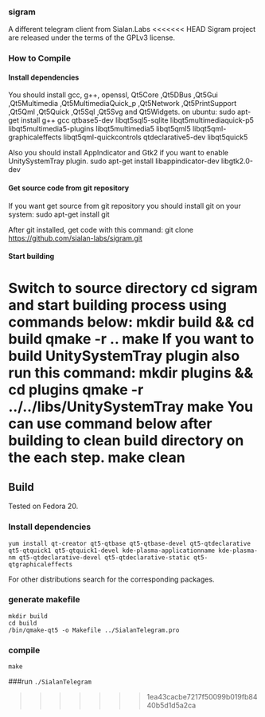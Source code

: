### sigram
A different telegram client from Sialan.Labs
<<<<<<< HEAD
Sigram project are released under the terms of the GPLv3 license.

### How to Compile
#### Install dependencies
You should install gcc, g++, openssl, Qt5Core ,Qt5DBus ,Qt5Gui ,Qt5Multimedia ,Qt5MultimediaQuick_p ,Qt5Network ,Qt5PrintSupport ,Qt5Qml ,Qt5Quick ,Qt5Sql ,Qt5Svg and Qt5Widgets.
on ubuntu:
    sudo apt-get install g++ gcc qtbase5-dev libqt5sql5-sqlite libqt5multimediaquick-p5 libqt5multimedia5-plugins libqt5multimedia5 libqt5qml5 libqt5qml-graphicaleffects libqt5qml-quickcontrols qtdeclarative5-dev libqt5quick5 

Also you should install AppIndicator and Gtk2 if you want to enable UnitySystemTray plugin.
    sudo apt-get install libappindicator-dev libgtk2.0-dev
    
#### Get source code from git repository
If you want get source from git repository you should install git on your system:
    sudo apt-get install git
    
After git installed, get code with this command:
    git clone https://github.com/sialan-labs/sigram.git
    
#### Start building
Switch to source directory
    cd sigram
and start building process using commands below:
    mkdir build && cd build
    qmake -r ..
    make
If you want to build UnitySystemTray plugin also run this command:
    mkdir plugins && cd plugins
    qmake -r ../../libs/UnitySystemTray
    make
You can use command below after building to clean build directory on the each step.
    make clean
=======

## Build

Tested on Fedora 20. 
### Install dependencies
```yum install qt-creator qt5-qtbase qt5-qtbase-devel qt5-qtdeclarative qt5-qtquick1 qt5-qtquick1-devel kde-plasma-applicationname kde-plasma-nm qt5-qtdeclarative-devel qt5-qtdeclarative-static qt5-qtgraphicaleffects```

For other distributions search for the corresponding packages.

### generate makefile
```
mkdir build
cd build
/bin/qmake-qt5 -o Makefile ../SialanTelegram.pro
```

### compile
```make```

###run
```./SialanTelegram ```
>>>>>>> 1ea43cacbe7217f50099b019fb8440b5d1d5a2ca
